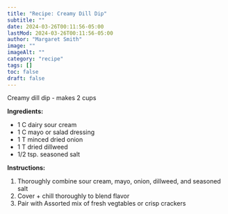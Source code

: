 ```yaml
---
title: "Recipe: Creamy Dill Dip"
subtitle: ""
date: 2024-03-26T00:11:56-05:00
lastMod: 2024-03-26T00:11:56-05:00
author: "Margaret Smith"
image: ""
imageAlt: ""
category: "recipe"
tags: []
toc: false
draft: false
---
```

Creamy dill dip - makes 2 cups

**Ingredients:**
- 1 C dairy sour cream
- 1 C mayo or salad dressing
- 1 T minced dried onion
- 1 T dried dillweed
- 1/2 tsp. seasoned salt

**Instructions:**
1. Thoroughly combine sour cream, mayo, onion, dillweed, and seasoned salt
1. Cover + chill thoroughly to blend flavor
1. Pair with Assorted mix of fresh vegtables or crisp crackers
